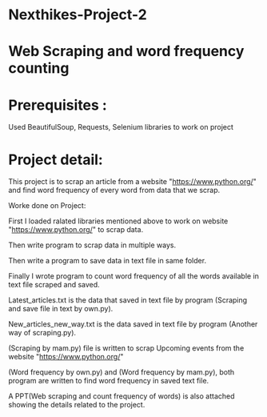 # Nexthikes-Project-2
# Web Scraping and word frequency counting

# Prerequisites :

Used BeautifulSoup, Requests, Selenium libraries to work on project

# Project detail:

This project is to scrap an article from a website "https://www.python.org/" and find word frequency of every word from data that we scrap.

Worke done on Project:

First I loaded ralated libraries mentioned above to work on website "https://www.python.org/" to scrap data.

Then write program to scrap data in multiple ways.

Then write a program to save data in text file in same folder.

Finally I wrote program to count word frequency of all the words available in text file scraped and saved.

Latest_articles.txt is the data that saved in text file by program (Scraping and save file in text by own.py).

New_articles_new_way.txt is the data saved in text file by program (Another way of scraping.py).

(Scraping by mam.py) file is written to scrap Upcoming events from the website "https://www.python.org/"

(Word frequency by own.py) and (Word frequency by mam.py), both program are written to find word frequency in saved text file. 

A PPT(Web scraping and count frequency of words) is also attached showing the details related to the project.
